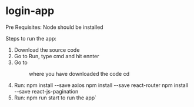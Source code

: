 # login-app
Pre Requisites:
Node should be installed

Steps to run the app:
1. Download the source code
2. Go to Run, type cmd and hit ennter
3. Go to <DIR> where you have downloaded the code
	cd <DIR>
4. Run: npm install --save axios
		npm install --save react-router
		npm install --save react-js-pagination
5.	Run: npm run start
	to run the app`
